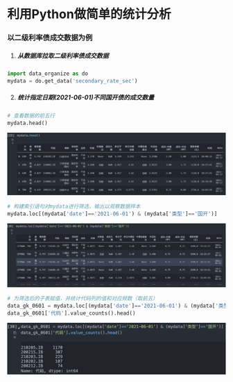 # 利用Python做简单的统计分析

### 以二级利率债成交数据为例

1. ##### 从数据库拉取二级利率债成交数据
```python
import data_organize as do
mydata = do.get_data('secondary_rate_sec')
```

2. ##### 统计指定日期(2021-06-01)不同国开债的成交数量
```python
# 查看数据的前五行
mydata.head()
```
![image-20210609093043149](1.png)


```python
# 构建索引语句对mydata进行筛选，输出以观察数据样本
mydata.loc[(mydata['date']=='2021-06-01') & (mydata['类型']=='国开')]
```
![image-20210609093441441](2.png)

```python
# 为筛选后的子表赋值，并统计代码列的值和对应频数（取前五）
data_gk_0601 = mydata.loc[(mydata['date']=='2021-06-01') & (mydata['类型']=='国开')]
data_gk_0601['代码'].value_counts().head()
```
![image-20210609093855018](3.png)

